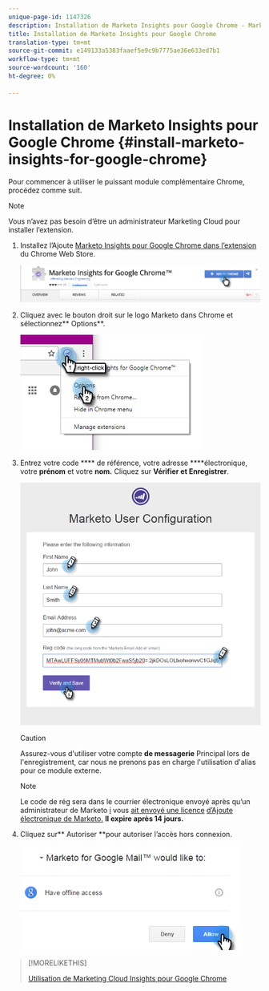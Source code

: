 ```yaml
---
unique-page-id: 1147326
description: Installation de Marketo Insights pour Google Chrome - Marketo Docs - Documentation du produit
title: Installation de Marketo Insights pour Google Chrome
translation-type: tm+mt
source-git-commit: e149133a5383faaef5e9c9b7775ae36e633ed7b1
workflow-type: tm+mt
source-wordcount: '160'
ht-degree: 0%

---
```



# Installation de Marketo Insights pour Google Chrome {#install-marketo-insights-for-google-chrome}

Pour commencer à utiliser le puissant module complémentaire Chrome, procédez comme suit.

>[!NOTE]
>
>Vous n’avez pas besoin d’être un administrateur Marketing Cloud pour installer l’extension.

1. Installez l’Ajoute [Marketo Insights pour Google Chrome dans l’extension](https://chrome.google.com/webstore/detail/marketo-for-google-mail/jjkfbhajlmoeegbjgjipliamplidmbjb) du Chrome Web Store.

   ![](assets/image2015-10-5-10-3a24-3a7.png)

1. Cliquez avec le bouton droit sur le logo Marketo dans Chrome et sélectionnez** Options**.

   ![](assets/two.png)

1. Entrez votre code **** de référence, votre adresse ****&#x200B;électronique, votre **prénom** et votre **nom.** Cliquez sur **Vérifier et Enregistrer**.

   ![](assets/three.png)

   >[!CAUTION]
   >
   >Assurez-vous d&#39;utiliser votre compte **de messagerie** Principal lors de l&#39;enregistrement, car nous ne prenons pas en charge l&#39;utilisation d&#39;alias pour ce module externe.

   >[!NOTE]
   >
   >Le code de rég sera dans le courrier électronique envoyé après qu’un administrateur de Marketo [i](http://docs.marketo.com/pages/viewpage.action?pageid=7510848) vous [ait envoyé une licence](../../../product-docs/marketo-sales-insight/msi-outlook-plugin/issue-a-marketo-email-add-in-license.md) [d’Ajoute électronique de Marketo.](http://docs.marketo.com/pages/viewpage.action?pageid=7510848) **Il expire après 14 jours.**

1. Cliquez sur** Autoriser **pour autoriser l’accès hors connexion.

   ![](assets/image2015-10-5-10-3a34-3a1.png)

>[!MORELIKETHIS]
>
>[Utilisation de Marketing Cloud Insights pour Google Chrome](using-marketo-insights-for-google-chrome.md)

